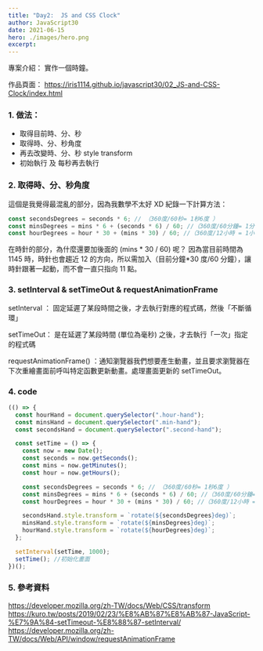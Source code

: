 ```yaml
---
title: "Day2:  JS and CSS Clock"
author: JavaScript30
date: 2021-06-15
hero: ./images/hero.png
excerpt:
---
```


專案介紹： 實作一個時鐘。

作品頁面： https://iris1114.github.io/javascript30/02_JS-and-CSS-Clock/index.html

### 1. 做法：

- 取得目前時、分、秒
- 取得時、分、秒角度
- 再去改變時、分、秒 style transform
- 初始執行 及 每秒再去執行

### 2. 取得時、分、秒角度

這個是我覺得最混亂的部分，因為我數學不太好 XD 紀錄一下計算方法：

```javascript
const secondsDegrees = seconds * 6; // （360度/60秒= 1秒6度 ）
const minsDegrees = mins * 6 + (seconds * 6) / 60; //（360度/60分鐘= 1分鐘6度 ，目前分鐘*6度）+ （目前秒*6度/60秒）
const hourDegrees = hour * 30 + (mins * 30) / 60; //（360度/12小時 = 1小時30度， 目前小時*30度）+（目前分鐘*30度/60分鐘）
```

在時針的部分，為什麼還要加後面的 (mins * 30 / 60) 呢？ 因為當目前時間為 1145 時，時針也會趨近 12 的方向，所以需加入（目前分鐘*30 度/60 分鐘），讓時針跟著一起動，而不會一直只指向 11 點。

### 3. setInterval & setTimeOut & requestAnimationFrame

setInterval ： 固定延遲了某段時間之後，才去執行對應的程式碼，然後「不斷循環」

setTimeOut： 是在延遲了某段時間 (單位為毫秒) 之後，才去執行「一次」指定的程式碼

requestAnimationFrame() ：通知瀏覽器我們想要產生動畫，並且要求瀏覽器在下次重繪畫面前呼叫特定函數更新動畫。處理畫面更新的 setTimeOut。

### 4. code

```javascript
(() => {
  const hourHand = document.querySelector(".hour-hand");
  const minsHand = document.querySelector(".min-hand");
  const secondsHand = document.querySelector(".second-hand");

  const setTime = () => {
    const now = new Date();
    const seconds = now.getSeconds();
    const mins = now.getMinutes();
    const hour = now.getHours();

    const secondsDegrees = seconds * 6; // （360度/60秒= 1秒6度 ）
    const minsDegrees = mins * 6 + (seconds * 6) / 60; //（360度/60分鐘= 1分鐘6度 ，目前分鐘*6度）+ （目前秒*6度/60秒）
    const hourDegrees = hour * 30 + (mins * 30) / 60; //（360度/12小時 = 1小時30度， 目前小時*30度）+（目前分鐘*30度/60分鐘）

    secondsHand.style.transform = `rotate(${secondsDegrees}deg)`;
    minsHand.style.transform = `rotate(${minsDegrees}deg)`;
    hourHand.style.transform = `rotate(${hourDegrees}deg)`;
  };

  setInterval(setTime, 1000);
  setTime(); //初始化畫面
})();
```

### 5. 參考資料

https://developer.mozilla.org/zh-TW/docs/Web/CSS/transform
https://kuro.tw/posts/2019/02/23/%E8%AB%87%E8%AB%87-JavaScript-%E7%9A%84-setTimeout-%E8%88%87-setInterval/
https://developer.mozilla.org/zh-TW/docs/Web/API/window/requestAnimationFrame
